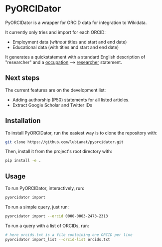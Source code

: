 # PyORCIDator

PyORCIDator is a wrapper for ORCID data for integration to Wikidata.

It currently only tries and import for each ORCID:

- Employment data (*without* titles and start and end date)
- Educational data (with titles and start and end date)

It generates a quickstatement with a standard English description of "researcher" and a [occupation](https://www.wikidata.org/wiki/Property:P106) --> [researcher](https://www.wikidata.org/wiki/Q1650915) statement.

## Next steps

The current features are on the development list:

- Adding authorship (P50) statements for all listed articles. 
- Extract Google Scholar and Twitter IDs 

## Installation
To install PyORCIDator, run the easiest way is to clone the repository with:

```bash
git clone https://github.com/lubianat/pyorcidator.git
```

Then, install it from the project's root directory with:

```bash
pip install -e .
```

## Usage
To run PyORCIDator, interactively, run:
```bash
pyorcidator import
```

To run a simple query, just run:
```bash
pyorcidator import --orcid 0000-0003-2473-2313
```

To run a query with a list of ORCIDs, run:
```bash
# here orcids.txt is a file containing one ORCID per line
pyorcidator import_list --orcid-list orcids.txt
```

